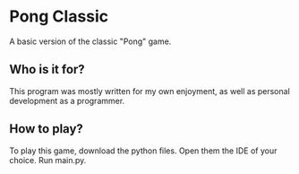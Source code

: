 # Pong Classic

A basic version of the classic "Pong" game. 

## Who is it for?

This program was mostly written for my own enjoyment, as well as personal development as a programmer. 

## How to play?

To play this game, download the python files. Open them the IDE of your choice. Run main.py.